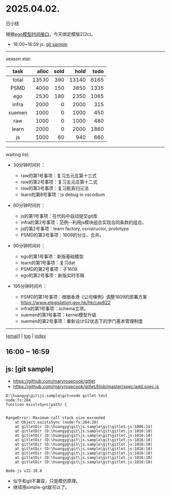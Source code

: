 # 2025.04.02.
日小结

<a id="top"></a>
根据[ego模型时间接口](https://gitee.com/hyg/blog/blob/master/timeflow.md)，今天绑定模版2(2c)。

<a id="index"></a>
- 16:00~16:59	js: [git sample](#20250402160000)

---
season stat:

| task | alloc | sold | hold | todo |
| :---: | ---: | ---: | ---: | ---: |
| total | 13530 | 390 | 13140 | 6165 |
| PSMD | 4000 | 150 | 3850 | 1335 |
| ego | 2530 | 180 | 2350 | 1065 |
| infra | 2000 | 0 | 2000 | 315 |
| xuemen | 1000 | 0 | 1000 | 450 |
| raw | 1000 | 0 | 1000 | 480 |
| learn | 2000 | 0 | 2000 | 1860 |
| js | 1000 | 60 | 940 | 660 |

---
waiting list:


- 30分钟时间片：
  - raw的第1号事项：复习五元庄第十三式
  - raw的第2号事项：复习五元庄第十二式
  - raw的第3号事项：复习脏真归元法
  - learn的第8号事项：js debug in vscodium

- 60分钟时间片：
  - js的第1号事项：在代码中自动提交git库
  - infra的第2号事项：范例--利用js模块组合实现合同条款的组合。
  - js的第2号事项：learn factory, constructor, prototype
  - PSMD的第3号事项：1609的分立、合并。

- 90分钟时间片：
  - ego的第1号事项：新版基础模型
  - learn的第1号事项：复习dat
  - PSMD的第2号事项：子1609
  - ego的第2号事项：新版实时手稿

- 195分钟时间片：
  - PSMD的第1号事项：根据香港《公司條例》调整1609的部署方案 https://www.elegislation.gov.hk/hk/cap622
  - infra的第1号事项：schema立项。
  - xuemen的第1号事项：kernel模型升级
  - xuemen的第2号事项：重新设计S2状态下的学门基本管理制度

---
<a href="mailto:huangyg@mars22.com?subject=关于2025.04.02.[git sample]任务&body=日期: 2025.04.02.%0D%0A序号: 8%0D%0A手稿:../../draft/2025/20250402.02.md%0D%0A---请勿修改邮件主题及以上内容 从下一行开始写您的想法---%0D%0A">[email]</a> | [top](#top) | [index](#index)
<a id="20250402160000"></a>
## 16:00 ~ 16:59
## js: [git sample]

- https://github.com/maryrosecook/gitlet
- https://github.com/maryrosecook/gitlet/blob/master/spec/add.spec.js
```
D:\huangyg\git\js.sample\git>node gitlet.test
node:fs:284
function existsSync(path) {
                   ^

RangeError: Maximum call stack size exceeded
    at Object.existsSync (node:fs:284:20)
    at gitletDir (D:\huangyg\git\js.sample\git\gitlet.js:1806:14)
    at gitletDir (D:\huangyg\git\js.sample\git\gitlet.js:1816:18)
    at gitletDir (D:\huangyg\git\js.sample\git\gitlet.js:1816:18)
    at gitletDir (D:\huangyg\git\js.sample\git\gitlet.js:1816:18)
    at gitletDir (D:\huangyg\git\js.sample\git\gitlet.js:1816:18)
    at gitletDir (D:\huangyg\git\js.sample\git\gitlet.js:1816:18)
    at gitletDir (D:\huangyg\git\js.sample\git\gitlet.js:1816:18)
    at gitletDir (D:\huangyg\git\js.sample\git\gitlet.js:1816:18)
    at gitletDir (D:\huangyg\git\js.sample\git\gitlet.js:1816:18)

Node.js v22.10.0
```
- 似乎和git不兼容，只是模仿原理。
- 继续用simple-git就可以了。